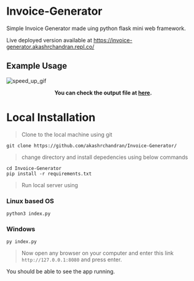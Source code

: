 # Invoice-Generator

Simple Invoice Generator made uing python flask mini web framework.

Live deployed version available at https://invoice-generator.akashrchandran.repl.co/

## Example Usage

![speed_up_gif](https://user-images.githubusercontent.com/78685510/218547184-32a6ee9e-8e39-4525-b4c1-c48d1b186a1a.gif)
<div align="center">
  
__You can check the output file at [here](https://github.com/akashrchandran/Invoice-Generator/blob/master/invoice_43176.pdf).__
  
</div>

# Local Installation

> Clone to the local machine using git

```
git clone https://github.com/akashrchandran/Invoice-Generator/
```
> change directory and install depedencies using below commands

```
cd Invoice-Generator
pip install -r requirements.txt
```

> Run local server using
### Linux based OS
```
python3 index.py
```
### Windows
```
py index.py
```

> Now open any browser on your computer and enter this link `http://127.0.0.1:8080` and press enter.

You should be able to see the app running.


